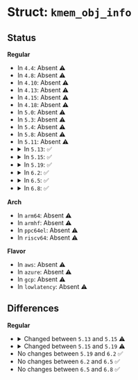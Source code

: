 # Struct: <code>kmem_obj_info</code>

## Status
<b>Regular</b>
<ul>
<li>
In <code>4.4</code>: Absent ⚠️
</li>
<li>
In <code>4.8</code>: Absent ⚠️
</li>
<li>
In <code>4.10</code>: Absent ⚠️
</li>
<li>
In <code>4.13</code>: Absent ⚠️
</li>
<li>
In <code>4.15</code>: Absent ⚠️
</li>
<li>
In <code>4.18</code>: Absent ⚠️
</li>
<li>
In <code>5.0</code>: Absent ⚠️
</li>
<li>
In <code>5.3</code>: Absent ⚠️
</li>
<li>
In <code>5.4</code>: Absent ⚠️
</li>
<li>
In <code>5.8</code>: Absent ⚠️
</li>
<li>
In <code>5.11</code>: Absent ⚠️
</li>
<li>
<details>
<summary>In <code>5.13</code>: ✅</summary>

```c
struct kmem_obj_info {
    void *kp_ptr;
    struct page *kp_page;
    void *kp_objp;
    long unsigned int kp_data_offset;
    struct kmem_cache *kp_slab_cache;
    void *kp_ret;
    void * kp_stack[16];
};
```
</details>
</li>
<li>
<details>
<summary>In <code>5.15</code>: ✅</summary>

```c
struct kmem_obj_info {
    void *kp_ptr;
    struct page *kp_page;
    void *kp_objp;
    long unsigned int kp_data_offset;
    struct kmem_cache *kp_slab_cache;
    void *kp_ret;
    void * kp_stack[16];
    void * kp_free_stack[16];
};
```
</details>
</li>
<li>
<details>
<summary>In <code>5.19</code>: ✅</summary>

```c
struct kmem_obj_info {
    void *kp_ptr;
    struct slab *kp_slab;
    void *kp_objp;
    long unsigned int kp_data_offset;
    struct kmem_cache *kp_slab_cache;
    void *kp_ret;
    void * kp_stack[16];
    void * kp_free_stack[16];
};
```
</details>
</li>
<li>
<details>
<summary>In <code>6.2</code>: ✅</summary>

```c
struct kmem_obj_info {
    void *kp_ptr;
    struct slab *kp_slab;
    void *kp_objp;
    long unsigned int kp_data_offset;
    struct kmem_cache *kp_slab_cache;
    void *kp_ret;
    void * kp_stack[16];
    void * kp_free_stack[16];
};
```
</details>
</li>
<li>
<details>
<summary>In <code>6.5</code>: ✅</summary>

```c
struct kmem_obj_info {
    void *kp_ptr;
    struct slab *kp_slab;
    void *kp_objp;
    long unsigned int kp_data_offset;
    struct kmem_cache *kp_slab_cache;
    void *kp_ret;
    void * kp_stack[16];
    void * kp_free_stack[16];
};
```
</details>
</li>
<li>
<details>
<summary>In <code>6.8</code>: ✅</summary>

```c
struct kmem_obj_info {
    void *kp_ptr;
    struct slab *kp_slab;
    void *kp_objp;
    long unsigned int kp_data_offset;
    struct kmem_cache *kp_slab_cache;
    void *kp_ret;
    void * kp_stack[16];
    void * kp_free_stack[16];
};
```
</details>
</li>
</ul>
<b>Arch</b>
<ul>
<li>
In <code>arm64</code>: Absent ⚠️
</li>
<li>
In <code>armhf</code>: Absent ⚠️
</li>
<li>
In <code>ppc64el</code>: Absent ⚠️
</li>
<li>
In <code>riscv64</code>: Absent ⚠️
</li>
</ul>
<b>Flavor</b>
<ul>
<li>
In <code>aws</code>: Absent ⚠️
</li>
<li>
In <code>azure</code>: Absent ⚠️
</li>
<li>
In <code>gcp</code>: Absent ⚠️
</li>
<li>
In <code>lowlatency</code>: Absent ⚠️
</li>
</ul>

## Differences
<b>Regular</b>
<ul>
<li>
<details>
<summary>Changed between <code>5.13</code> and <code>5.15</code> ⚠️</summary>
<ul>
<li>
<b>Field added. </b>
<code>void * kp_free_stack[16]</code>
</li>
</ul>
</details>
</li>
<li>
<details>
<summary>Changed between <code>5.15</code> and <code>5.19</code> ⚠️</summary>
<ul>
<li>
<b>Field added. </b>
<code>struct slab *kp_slab</code>
</li>
<li>
<b>Field removed. </b>
<code>struct page *kp_page</code>
</li>
</ul>
</details>
</li>
<li>
No changes between <code>5.19</code> and <code>6.2</code> ✅
</li>
<li>
No changes between <code>6.2</code> and <code>6.5</code> ✅
</li>
<li>
No changes between <code>6.5</code> and <code>6.8</code> ✅
</li>
</ul>

